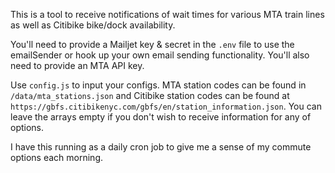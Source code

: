 This is a tool to receive notifications of wait times for various MTA train lines as well as Citibike bike/dock availability.

You'll need to provide a Mailjet key & secret in the `.env` file to use the emailSender or hook up your own email sending functionality. You'll also need to provide an MTA API key.

Use `config.js` to input your configs. MTA station codes can be found in `/data/mta_stations.json` and Citibike station codes can be found at `https://gbfs.citibikenyc.com/gbfs/en/station_information.json`. You can leave the arrays empty if you don't wish to receive information for any of options.

I have this running as a daily cron job to give me a sense of my commute options each morning.
